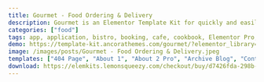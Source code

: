 ```yaml
---
title: Gourmet - Food Ordering & Delivery
description: Gourmet is an Elementor Template Kit for quickly and easily creating websites for your business using the Elementor Page Builder plugin for WordPress. This kit has been optimized for use with the free Hello Elementor theme but may be used with most themes that support Elementor.
categories: ["food"]
tags: app, application, bistro, booking, cafe, cookbook, Elementor Pro, food delivery, food delivery services, food ordering, menu, online ordering, pizzeria, recipe, restaurant
demo: https://template-kit.ancorathemes.com/gourmet/?elementor_library=home-1-pro
image: /images/posts/Gourmet - Food Ordering & Delivery.jpeg
templates: ["404 Page", "About 1", "About 2 Pro", "Archive Blog", "Contacts", "Gallery", "Global", "Home 1 Pro", "Home 2 Pro", "Home 3 Pro", "Locations", "Main Footer", "Main Header", "Our Blog", "Product Archive", "Services 1", "Services 2", "Shop", "Single Post", "Single Product", "Team"]
download: https://elemkits.lemonsqueezy.com/checkout/buy/d7426fda-298b-4f89-90c8-0f6aac01e956
---
```

